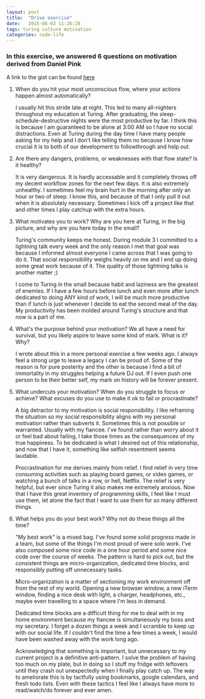```yaml
---
layout: post
title:  "Drive exercise"
date:   2015-08-03 11:26:28
tags: turing culture motivation
categories: code-life
---
```


### In this exercise, we answered 6 questions on motivation derived from Daniel Pink
A link to the gist can be found [here](https://github.com/turingschool/dynamics/blob/master/drive.markdown)

1. <span class="topic-header">When do you hit your most unconscious flow, where your actions happen almost automatically?</span>

    I usually hit this stride late at night. This led to many all-nighters throughout
    my education at Turing. After graduating, the sleep-schedule-destructive nights
    were the most productive by far. I think this is because I am guaranteed to be
    alone at 3:00 AM so I have no social distractions. Even at Turing during the day
    time I have many people asking for my help and I don't like telling them no because
    I know how crucial it is to both of our development to followthrough and help out.

2. <span class="topic-header">Are there any dangers, problems, or weaknesses with that flow state? Is it healthy?</span>

    It is very dangerous. It is hardly accessable and it completely throws off my
    decent workflow zones for the next few days. It is also extremely unhealthy. I
    sometimes feel my brain hurt in the morning after only an hour or two of sleep.
    I know this, and because of that I only pull it out when it is absolutely necessary.
    Sometimes I kick off a project like that and other times I play catchup with the
    extra hours.

3. <span class="topic-header">What motivates you to work? Why are you here at Turing, in the big picture, and why are you here today in the small?</span>

    Turing's community keeps me honest. During module 3 I committed to a lightning
    talk every week and the only reason I met that goal was because I informed almost
    everyone I came across that I was going to do it. That social responsibility
    weighs heavily on me and I end up doing some great work because of it. The quality
    of those lightning talks is another matter ;)

    I come to Turing in the small because habit and laziness are the greatest of
    enemies. If I have a few hours before lunch and even more after lunch dedicated
    to doing ANY kind of work, I will be much more productive than if lunch is just
    whenever I decide to eat the second meal of the day. My productivity has been
    molded around Turing's structure and that now is a part of me.

4. <span class="topic-header">What's the purpose behind your motivation? We all have a need for survival, but you likely aspire to leave some kind of mark. What is it? Why?</span>

    I wrote about this in a more personal exercise a few weeks ago. I always feel a strong
    urge to leave a legacy I can be proud of. Some of the reason is for pure posterity
    and the other is because I find a bit of immortality in my struggles helping a
    future DJ out. If I even push one person to be their better self, my mark on history
    will be forever present.

5. <span class="topic-header">What undercuts your motivation? When do you struggle to focus or achieve? What excuses do you use to make it ok to fail or procrastinate?</span>

    A big detractor to my motivation is social responsibility. I like reframing the
    situation so my social responsibility aligns with my personal motivation rather
    than subverts it. Sometimes this is not possible or warranted. Usually with my
    fiancee. I've found rather than worry about it or feel bad about failing, I take
    those times as the consequences of my true happiness. To be dedicated is what I
    desired out of this relationship, and now that I have it, something like selfish
    resentment seems laudable.

    Procrastination for me derives mainly from relief. I find relief in very time
    consuming activities such as playing board games, or video games, or watching a
    bunch of talks in a row, or hell, Netflix. The relief is very helpful, but ever
    since Turing it also makes me extremely anxious. Now that I have this great inventory
    of programming skills, I feel like I must use them, let alone the fact that I
    want to use them for so many different things.

6. <span class="topic-header">What helps you do your best work? Why not do these things all the time?</span>

    "My best work" is a mixed bag. I've found some solid progress made in a team, but
    some of the things I'm most proud of were solo work. I've also composed some nice
    code in a one hour period and some nice code over the course of weeks. The pattern
    is hard to pick out, but the consistent things are micro-organization, dedicated
    time blocks, and responsibly putting off unnecessary tasks.

    Micro-organization is a matter of sectioning my work environment off from the
    rest of my world. Opening a new browser window, a new iTerm window, finding a
    nice desk with light, a charger, headphones, etc., maybe even travelling to a
    space where I'm less in demand.

    Dedicated time blocks are a difficult thing for me to deal with in my home
    environment because my fiancee is simultaneously my boss and my secretary. I
    forget a dozen things a week and I scramble to keep up with our social life. If
    I couldn't find the time a few times a week, I would have been washed away with
    the work long ago.

    Acknowledging that something is important, but unnecessary to my current project
    is a definitive anti-pattern. I solve the problem of having too much on my plate,
    but in doing so I stuff my fridge with leftovers until they crash out unexpectedly
    when I finally play catch up. The way to ameliorate this is by tactfully using
    bookmarks, google calendars, and fresh todo lists. Even with these tactics I feel
    like I always have more to read/watch/do forever and ever amen.
